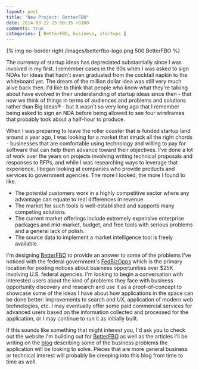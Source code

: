 ```yaml
---
layout: post
title: "New Project: BetterFBO"
date: 2014-03-22 15:50:35 +0100
comments: true
categories: [ BetterFBO, business, startups ]
---
```

{% img no-border right /images/betterfbo-logo.png 500 BetterFBO  %}

The currency of startup ideas has depreciated substantially since I was involved in my first.  I remember cases in the 90s when I was asked to sign NDAs for ideas that hadn't even graduated from the cocktail napkin to the whiteboard yet.  The dream of the million dollar idea was still very much alive back then.   I'd like to think that people who know what they're talking about have evolved in their understanding of startup ideas since then - that now we think of things in terms of audiences and problems and solutions rather than Big Ideas&reg; -  but it wasn't so very long ago that I remember being asked to sign an NDA before being allowed to see four wireframes that probably took about a half-hour to produce.<!--more-->

When I was preparing to leave the roller coaster that is funded startup land around a year ago, I was looking for a market that struck all the right chords - businesses that are comfortable using technology and willing to pay for software that can help them advance toward their objectives.  I've done a lot of work over the years on projects involving writing technical proposals and responses to RFPs, and while I was researching ways to leverage that experience, I began looking at companies who provide products and services to government agencies.  The more I looked, the more I found to like.

* The potential customers work in a highly competitive sector where any advantage can equate to real differences in revenue.
* The market for such tools is well-established and supports many competing solutions.
* The current market offerings include extremely expensive enterprise packages and mid-market, budget, and free tools with serious problems and a general lack of polish.
* The source data to implement a market intelligence tool is freely available.

I'm designing [BetterFBO](http://betterfbo.com) to provide an answer to some of the problems I've noticed with the federal government's [FedBizOpps](https://fbo.gov) which is the primary location for posting notices about business opportunities over $25K involving U.S. federal agencies.  I'm looking to begin a conversation with interested users about the kind of problems they face with business opportunity discovery and research and use it as a proof-of-concept to showcase some of the ideas I have about how applications in the space can be done better: improvements to search and UX, application of modern web technologies, etc.  I may eventually offer some paid commercial services for advanced users based on the information collected and processed for the application, or I may continue to run it as initially built.

If this sounds like something that might interest you, I'd ask you to check out the website I'm building out for [BetterFBO](http://betterfbo.com) as well as the articles I'll be writing on the [blog](http://betterfbo.com/blog) describing some of the business problems the application will be looking to solve.  Pieces that are more general business or technical interest will probably be creeping into this blog from time to time as well.


